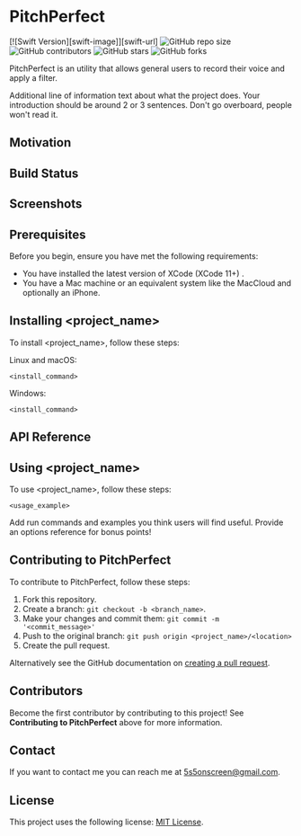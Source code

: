 # PitchPerfect

<!--- These are examples. See https://shields.io for others or to customize this set of shields. You might want to include dependencies, project status and licence info here --->
[![Swift Version][swift-image]][swift-url]
![GitHub repo size](https://img.shields.io/github/repo-size/MetaStar2020/PitchPerfect)
![GitHub contributors](https://img.shields.io/github/contributors/MetaStar2020/PitchPerfect)
![GitHub stars](https://img.shields.io/github/stars/MetaStar2020/PitchPerfect?style=social)
![GitHub forks](https://img.shields.io/github/forks/MetaStar2020/PitchPerfect?style=social)

PitchPerfect is an utility that allows general users to record their voice and apply a filter.

Additional line of information text about what the project does. Your introduction should be around 2 or 3 sentences. Don't go overboard, people won't read it.

## Motivation

## Build Status

## Screenshots

## Prerequisites

Before you begin, ensure you have met the following requirements:
<!--- These are just example requirements. Add, duplicate or remove as required --->
* You have installed the latest version of XCode (XCode 11+) .
* You have a Mac machine or an equivalent system like the MacCloud and optionally an iPhone.
<!--- * You have read `<guide/link/documentation_related_to_project>`. --->

## Installing <project_name>

To install <project_name>, follow these steps:

Linux and macOS:
```
<install_command>
```

Windows:
```
<install_command>
```

## API Reference

## Using <project_name>

To use <project_name>, follow these steps:

```
<usage_example>
```

Add run commands and examples you think users will find useful. Provide an options reference for bonus points!

## Contributing to PitchPerfect
<!--- If your README is long or you have some specific process or steps you want contributors to follow, consider creating a separate CONTRIBUTING.md file--->
To contribute to PitchPerfect, follow these steps:

1. Fork this repository.
2. Create a branch: `git checkout -b <branch_name>`.
3. Make your changes and commit them: `git commit -m '<commit_message>'`
4. Push to the original branch: `git push origin <project_name>/<location>`
5. Create the pull request.

Alternatively see the GitHub documentation on [creating a pull request](https://help.github.com/en/github/collaborating-with-issues-and-pull-requests/creating-a-pull-request).

## Contributors

Become the first contributor by contributing to this project! See <strong>Contributing to PitchPerfect</strong> above for more information. 

## Contact

If you want to contact me you can reach me at <5s5onscreen@gmail.com>.

## License
<!--- If you're not sure which open license to use see https://choosealicense.com/--->

This project uses the following license: [MIT License](<https://choosealicense.com/licenses/mit/>).
